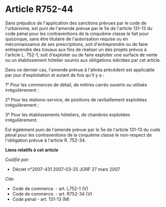 # Article R752-44

Sans préjudice de l'application des sanctions prévues par le code de l'urbanisme, est puni de l'amende prévue par le 5e de
l'article 131-13 du code pénal pour les contraventions de la cinquième classe le fait pour quiconque, sans être titulaire de
l'autorisation requise ou en méconnaissance de ses prescriptions, soit d'entreprendre ou de faire entreprendre des travaux
aux fins de réaliser un des projets prévus à l'article L. 752-1, soit d'exploiter ou de faire exploiter une surface de vente
ou un établissement hôtelier soumis aux obligations édictées par cet article.

Dans ce dernier cas, l'amende prévue à l'alinéa précédent est applicable par jour d'exploitation et autant de fois qu'il y
a :

1° Pour les commerces de détail, de mètres carrés ouverts ou utilisés irrégulièrement ;

2° Pour les stations-service, de positions de ravitaillement exploitées irrégulièrement ;

3° Pour les établissements hôteliers, de chambres exploitées irrégulièrement.

Est également puni de l'amende prévue par le 5e de l'article 131-13 du code pénal pour les contraventions de la cinquième
classe le non-respect de l'obligation prévue à l'article R. 752-34.

**Liens relatifs à cet article**

_Codifié par_:

  - Décret n°2007-431 2007-03-25 JORF 27 mars 2007

_Cite_:

  - Code de commerce. - art. L752-1 (V)
  - Code de commerce. - art. R752-34 (V)
  - Code pénal - art. 131-13 (M)
